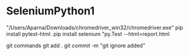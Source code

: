 # SeleniumPython1
"/Users/Aparna/Downloads/chromedriver_win32/chromedriver.exe"
pip install pytest-html.
pip install selenium
"py.Test --html=report.html

git commands
git add . git commit -m "git ignore added"
